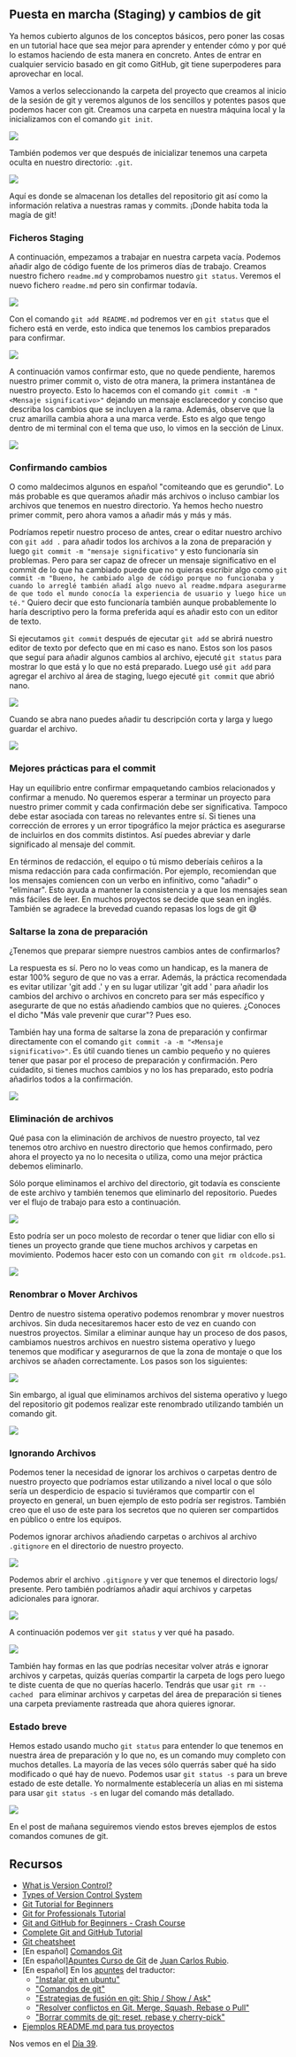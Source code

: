 ## Puesta en marcha (Staging) y cambios de git

Ya hemos cubierto algunos de los conceptos básicos, pero poner las cosas en un tutorial hace que sea mejor para aprender y entender cómo y por qué lo estamos haciendo de esta manera en concreto. Antes de entrar en cualquier servicio basado en git como GitHub, git tiene superpoderes para aprovechar en local.

Vamos a verlos seleccionando la carpeta del proyecto que creamos al inicio de la sesión de git y veremos algunos de los sencillos y potentes pasos que podemos hacer con git. Creamos una carpeta en nuestra máquina local y la inicializamos con el comando `git init`.

![](Images/Day38_Git1.png)

También podemos ver que después de inicializar tenemos una carpeta oculta en nuestro directorio: `.git`.

![](Images/Day38_Git2.png)

Aquí es donde se almacenan los detalles del repositorio git así como la información relativa a nuestras ramas y commits. ¡Donde habita toda la magía de git!

### Ficheros Staging

A continuación, empezamos a trabajar en nuestra carpeta vacía. Podemos añadir algo de código fuente de los primeros días de trabajo. Creamos nuestro fichero `readme.md` y comprobamos nuestro `git status`. Veremos el nuevo fichero `readme.md` pero sin confirmar todavía.

![](Images/Day38_Git3.png)

Con el comando `git add README.md` podremos ver en `git status` que el fichero está en verde, esto indica que tenemos los cambios preparados para confirmar.

![](Images/Day38_Git4.png)

A continuación vamos confirmar esto, que no quede pendiente, haremos nuestro primer commit o, visto de otra manera, la primera instantánea de nuestro proyecto. Esto lo hacemos con el comando `git commit -m "<Mensaje significativo>"` dejando un mensaje esclarecedor y conciso que describa los cambios que se incluyen a la rama. Además, observe que la cruz amarilla cambia ahora a una marca verde. Esto es algo que tengo dentro de mi terminal con el tema que uso, lo vimos en la sección de Linux.

![](Images/Day38_Git5.png)

### Confirmando cambios

O como maldecimos algunos en español "comiteando que es gerundio". Lo más probable es que queramos añadir más archivos o incluso cambiar los archivos que tenemos en nuestro directorio. Ya hemos hecho nuestro primer commit, pero ahora vamos a añadir más y más y más.

Podríamos repetir nuestro proceso de antes, crear o editar nuestro archivo con `git add .` para añadir todos los archivos a la zona de preparación y luego `git commit -m "mensaje significativo"` y esto funcionaría sin problemas. Pero para ser capaz de ofrecer un mensaje significativo en el commit de lo que ha cambiado puede que no quieras escribir algo como `git commit -m "Bueno, he cambiado algo de código porque no funcionaba y cuando lo arreglé también añadí algo nuevo al readme.mdpara asegurarme de que todo el mundo conocía la experiencia de usuario y luego hice un té."` Quiero decir que esto funcionaría también aunque probablemente lo haría descriptivo pero la forma preferida aquí es añadir esto con un editor de texto.

Si ejecutamos `git commit` después de ejecutar `git add` se abrirá nuestro editor de texto por defecto que en mi caso es nano. Estos son los pasos que seguí para añadir algunos cambios al archivo, ejecuté `git status` para mostrar lo que está y lo que no está preparado. Luego usé `git add` para agregar el archivo al área de staging, luego ejecuté `git commit` que abrió nano.

![](Images/Day38_Git6.png)

Cuando se abra nano puedes añadir tu descripción corta y larga y luego guardar el archivo.

![](Images/Day38_Git7.png)

### Mejores prácticas para el commit

Hay un equilibrio entre confirmar empaquetando cambios relacionados y confirmar a menudo. No queremos esperar a terminar un proyecto para nuestro primer commit y cada confirmación debe ser significativa. Tampoco debe estar asociada con tareas no relevantes entre sí. Si tienes una corrección de errores y un error tipográfico la mejor práctica es asegurarse de incluirlos en dos commits distintos. Así puedes abreviar y darle significado al mensaje del commit.

En términos de redacción, el equipo o tú mismo deberíais ceñiros a la misma redacción para cada confirmación. Por ejemplo, recomiendan que los mensajes comiencen con un verbo en infinitivo, como "añadir" o "eliminar". Esto ayuda a mantener la consistencia y a que los mensajes sean más fáciles de leer. En muchos proyectos se decide que sean en inglés. También se agradece la brevedad cuando repasas los logs de git 😅

### Saltarse la zona de preparación

¿Tenemos que preparar siempre nuestros cambios antes de confirmarlos?

La respuesta es sí. Pero no lo veas como un handicap, es la manera de estar 100% seguro de que no vas a errar. Además, la práctica recomendada es evitar utilizar 'git add .' y en su lugar utilizar 'git add <file>' para añadir los cambios del archivo o archivos en concreto para ser más específico y asegurarte de que no estás añadiendo cambios que no quieres. ¿Conoces el dicho "Más vale prevenir que curar"? Pues eso.

También hay una forma de saltarse la zona de preparación y confirmar directamente con el comando `git commit -a -m "<Mensaje significativo>"`. Es útil cuando tienes un cambio pequeño y no quieres tener que pasar por el proceso de preparación y confirmación. Pero cuidadito, si tienes muchos cambios y no los has preparado, esto podría añadirlos todos a la confirmación.

![](Images/Day38_Git8.png)

### Eliminación de archivos

Qué pasa con la eliminación de archivos de nuestro proyecto, tal vez tenemos otro archivo en nuestro directorio que hemos confirmado, pero ahora el proyecto ya no lo necesita o utiliza, como una mejor práctica debemos eliminarlo.

Sólo porque eliminamos el archivo del directorio, git todavía es consciente de este archivo y también tenemos que eliminarlo del repositorio. Puedes ver el flujo de trabajo para esto a continuación.

![](Images/Day38_Git9.png)

Esto podría ser un poco molesto de recordar o tener que lidiar con ello si tienes un proyecto grande que tiene muchos archivos y carpetas en movimiento. Podemos hacer esto con un comando con `git rm oldcode.ps1`.

![](Images/Day38_Git10.png)

### Renombrar o Mover Archivos

Dentro de nuestro sistema operativo podemos renombrar y mover nuestros archivos. Sin duda necesitaremos hacer esto de vez en cuando con nuestros proyectos. Similar a eliminar aunque hay un proceso de dos pasos, cambiamos nuestros archivos en nuestro sistema operativo y luego tenemos que modificar y asegurarnos de que la zona de montaje o que los archivos se añaden correctamente. Los pasos son los siguientes:

![](Images/Day38_Git11.png)

Sin embargo, al igual que eliminamos archivos del sistema operativo y luego del repositorio git podemos realizar este renombrado utilizando también un comando git.

![](Images/Day38_Git12.png)

### Ignorando Archivos

Podemos tener la necesidad de ignorar los archivos o carpetas dentro de nuestro proyecto que podríamos estar utilizando a nivel local o que sólo sería un desperdicio de espacio si tuviéramos que compartir con el proyecto en general, un buen ejemplo de esto podría ser registros. También creo que el uso de este para los secretos que no quieren ser compartidos en público o entre los equipos.

Podemos ignorar archivos añadiendo carpetas o archivos al archivo `.gitignore` en el directorio de nuestro proyecto.

![](Images/Day38_Git13.png)

Podemos abrir el archivo `.gitignore` y ver que tenemos el directorio logs/ presente. Pero también podríamos añadir aquí archivos y carpetas adicionales para ignorar.

![](Images/Day38_Git14.png)

A continuación podemos ver `git status` y ver qué ha pasado.

![](Images/Day38_Git15.png)

También hay formas en las que podrías necesitar volver atrás e ignorar archivos y carpetas, quizás querías compartir la carpeta de logs pero luego te diste cuenta de que no querías hacerlo. Tendrás que usar `git rm --cached ` para eliminar archivos y carpetas del área de preparación si tienes una carpeta previamente rastreada que ahora quieres ignorar.

### Estado breve

Hemos estado usando mucho `git status` para entender lo que tenemos en nuestra área de preparación y lo que no, es un comando muy completo con muchos detalles. La mayoría de las veces sólo querrás saber qué ha sido modificado o qué hay de nuevo. Podemos usar `git status -s` para un breve estado de este detalle. Yo normalmente establecería un alias en mi sistema para usar `git status -s` en lugar del comando más detallado.

![](Images/Day38_Git16.png)

En el post de mañana seguiremos viendo estos breves ejemplos de estos comandos comunes de git.

## Recursos

- [What is Version Control?](https://www.youtube.com/watch?v=Yc8sCSeMhi4)
- [Types of Version Control System](https://www.youtube.com/watch?v=kr62e_n6QuQ)
- [Git Tutorial for Beginners](https://www.youtube.com/watch?v=8JJ101D3knE&t=52s)
- [Git for Professionals Tutorial](https://www.youtube.com/watch?v=Uszj_k0DGsg)
- [Git and GitHub for Beginners - Crash Course](https://www.youtube.com/watch?v=RGOj5yH7evk&t=8s)
- [Complete Git and GitHub Tutorial](https://www.youtube.com/watch?v=apGV9Kg7ics)
- [Git cheatsheet](https://www.atlassian.com/git/tutorials/atlassian-git-cheatsheet)
- [En español] [Comandos Git](https://gitea.vergaracarmona.es/man-linux/comandos-git)
- [En español][Apuntes Curso de Git](https://vergaracarmona.es/wp-content/uploads/2022/10/Curso-git_vergaracarmona.es_.pdf) de [Juan Carlos Rubio](https://www.linkedin.com/in/juan-carlos-rubio-pineda/Curso-git_vergaracarmona-es).
- [En español] En los [apuntes](https://vergaracarmona.es/apuntes/) del traductor:
  - ["Instalar git en ubuntu"](https://vergaracarmona.es/instalar-git-en-ubuntu/)
  - ["Comandos de git"](https://vergaracarmona.es/comandos-de-git/)
  - ["Estrategias de fusión en git: Ship / Show / Ask"](https://vergaracarmona.es/estrategias-bifurcacion-git-ship-show-ask/)
  - ["Resolver conflictos en Git. Merge, Squash, Rebase o Pull"](https://vergaracarmona.es/merge-squash-rebase-pull/)
  - ["Borrar commits de git: reset, rebase y cherry-pick"](https://vergaracarmona.es/reset-rebase-cherry-pick/)
- [Ejemplos README.md para tus proyectos](https://gitea.vergaracarmona.es/manuelver/plantillas-README)

Nos vemos en el [Día 39](day39.md).
